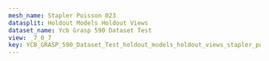 ```yaml
---
mesh_name: Stapler Poisson 023
datasplit: Holdout Models Holdout Views
dataset_name: Ycb Grasp 590 Dataset Test
view: _7_0_7
key: YCB_GRASP_590_Dataset_Test_holdout_models_holdout_views_stapler_poisson_023__7_0_7
---
```

